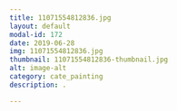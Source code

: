 ```yaml
---
title: 11071554812836.jpg
layout: default
modal-id: 172
date: 2019-06-28
img: 11071554812836.jpg
thumbnail: 11071554812836-thumbnail.jpg
alt: image-alt
category: cate_painting
description: .

---
```


